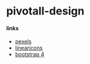 # pivotall-design

#### links

- [pexels](https://www.pexels.com/)
- [linearicons](https://linearicons.com)
- [bootstrap 4](https://github.com/twbs/bootstrap/tree/v4-dev)
